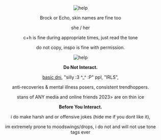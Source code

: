 <div align="center">

![help](https://64.media.tumblr.com/ff52c793a9dc994c2cdda937fc814733/67ef60f3b6afafa4-30/s1280x1920/38151a279fc0ed1bb7b2d9fb86733546d287cc87.gifv)<br/>

Brock or Echo, skin names are fine too

she / her

c+h is fine during appropriate times, just read the tone

do not copy, inspo is fine with permission.

![help](https://64.media.tumblr.com/d50b57a50c682420d7c0a903c8722f1b/67ef60f3b6afafa4-54/s1280x1920/3acddf8df041c9d7412a56c2a85a0a45de4d6951.png)<br/>

**Do Not Interact.**

[basic dni](https//rentry.co/basicdni), "silly :3 ^_^ :P" ppl, "IRLS", 

anti-recoveries & mental illness posers, consistent trendhoppers.

 

stans of ANY media and online friends 2023> are on thin ice

 **Before You Interact.**

i do make harsh and or offensive jokes (hide me if you dont like it), 

im extremely prone to moodswings/drops, i do not and will not use tone tags ever
